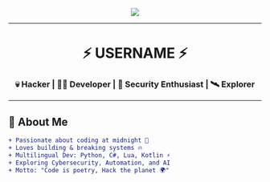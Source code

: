 <!-- Banner Atas -->
<p align="center">
  <img src="https://capsule-render.vercel.app/api?type=waving&color=0:00FF41,100:00FFFF&height=200&section=header&text=👨‍💻%20Welcome%20to%20My%20GitHub%20Lab&fontSize=35&fontColor=FFFFFF&animation=fadeIn&fontAlignY=35"/>
</p>

---

<h1 align="center">⚡ USERNAME ⚡</h1>
<h3 align="center">💀 Hacker | 🧑‍💻 Developer | 🔐 Security Enthusiast | 🛰️ Explorer</h3>

---

## 🧩 About Me
```diff
+ Passionate about coding at midnight 🌙
+ Loves building & breaking systems 🔥
+ Multilingual Dev: Python, C#, Lua, Kotlin ⚡
+ Exploring Cybersecurity, Automation, and AI
+ Motto: "Code is poetry, Hack the planet 🌍"
